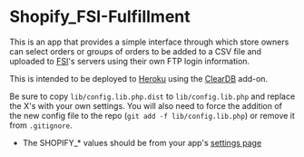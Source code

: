 Shopify_FSI-Fulfillment
=======================

This is an app that provides a simple interface through which store owners can select orders or groups of orders to be added to a CSV file and uploaded to [FSI](http://www.unitedfsi.com/)'s servers using their own FTP login information.

This is intended to be deployed to [Heroku](http://www.heroku.com/) using the [ClearDB](https://addons.heroku.com/cleardb) add-on.

Be sure to copy `lib/config.lib.php.dist` to `lib/config.lib.php` and replace the X's with your own settings.
You will also need to force the addition of the new config file to the repo (`git add -f lib/config.lib.php`) or remove it from `.gitignore`.

* The SHOPIFY_* values should be from your app's [settings page](https://app.shopify.com/services/partners/api_clients/)